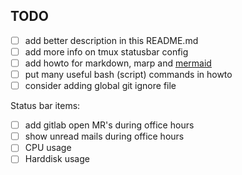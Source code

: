 ## TODO

- [ ] add better description in this README.md
- [ ] add more info on tmux statusbar config
- [ ] add howto for markdown, marp and [mermaid](https://mermaid-js.github.io/mermaid/#/)
- [ ] put many useful bash (script) commands in howto
- [ ] consider adding global git ignore file

Status bar items:
- [ ] add gitlab open MR's during office hours
- [ ] show unread mails during office hours
- [ ] CPU usage
- [ ] Harddisk usage
